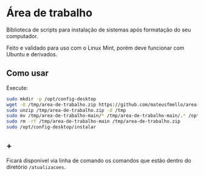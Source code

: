# Área de trabalho

Bíblioteca de scripts para instalação de sistemas após formatação do seu computador.

Feito e validado para uso com o Linux Mint, porém deve funcionar com Ubuntu e derivados.

## Como usar

Execute:

```bash
sudo mkdir -p /opt/config-desktop
wget -O /tmp/area-de-trabalho.zip https://github.com/mateusfmello/area-de-trabalho/archive/refs/heads/main.zip
sudo unzip /tmp/area-de-trabalho.zip -d /tmp
sudo mv /tmp/area-de-trabalho-main/* /tmp/area-de-trabalho-main/.* /opt/config-desktop
sudo rm -rf /tmp/area-de-trabalho-main /tmp/area-de-trabalho.zip
sudo /opt/config-desktop/instalar
```

## +

Ficará disponível via linha de comando os comandos que estão dentro do diretório `/atualizacoes`.